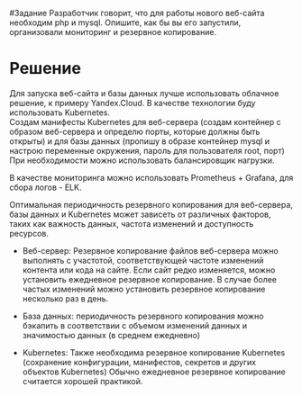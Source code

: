 #Задание
Разработчик говорит, что для работы нового веб-сайта необходим php и mysql. Опишите, как бы вы его запустили, организовали мониторинг и резервное копирование.
# Решение


Для запуска веб-сайта и базы данных лучше использовать облачное решение, к примеру Yandex.Cloud. В качестве технологии буду использовать Kubernetes.  
Создам манифесты Kubernetes для веб-сервера (создам контейнер с образом веб-сервера и определю порты, которые должны быть открыты) и для базы данных 
(пропишу в образе контейнер mysql и настрою переменные окружения, пароль для пользователя root, порт)
При необходимости можно использовать балансировщик нагрузки.  

В качестве мониторинга можно использовать Prometheus + Grafana, для сбора логов - ELK.  

Оптимальная периодичность резервного копирования для веб-сервера, базы данных и Kubernetes может зависеть от различных факторов, 
таких как важность данных, частота изменений и доступность ресурсов.  
  - Веб-сервер:
        Резервное копирование файлов веб-сервера можно выполнять с участотой, соответствующей 
        частоте изменений контента или кода на сайте. Если сайт редко изменяется, можно установить ежедневное резервное копирование.
        В случае более частых изменений можно установить резервное копирование несколько раз в день.

 - База данных:
        периодичность резервного копирования можно бэкапить в соответствии с 
        объемом изменений данных и значимостью данных (в среднем ежедневно)

 - Kubernetes:
        Также необходима резервное копирование Kubernetes (сохранение конфигурации, манифестов, 
        секретов и других объектов Kubernetes) Обычно ежедневное резервное копирование считается хорошей практикой.
    

